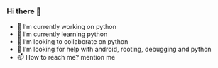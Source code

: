 ### Hi there 👋

- 🔭 I’m currently working on python
- 🌱 I’m currently learning python
- 👯 I’m looking to collaborate on python
- 🤔 I’m looking for help with android, rooting, debugging and python
- 📫 How to reach me? mention me
<!--
-->
